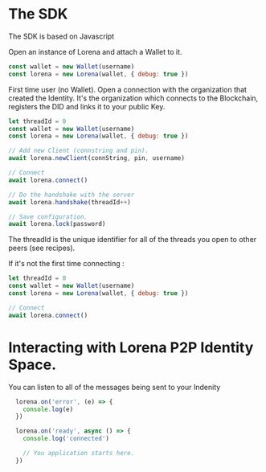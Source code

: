 # The SDK

The SDK is based on Javascript

Open an instance of Lorena and attach a Wallet to it.
```javascript
const wallet = new Wallet(username)
const lorena = new Lorena(wallet, { debug: true })
```

First time user (no Wallet). Open a connection with the organization that created the Identity.
It's the organization which connects to the Blockchain, registers the DID and links it to your public Key.

```javascript
let threadId = 0
const wallet = new Wallet(username)
const lorena = new Lorena(wallet, { debug: true })

// Add new Client (connstring and pin).
await lorena.newClient(connString, pin, username)

// Connect
await lorena.connect()

// Do the handshake with the server
await lorena.handshake(threadId++)

// Save configuration.
await lorena.lock(password)
```

The threadId is the unique identifier for all of the threads you open to other peers (see recipes).

If it's not the first time connecting :
```javascript
let threadId = 0
const wallet = new Wallet(username)
const lorena = new Lorena(wallet, { debug: true })

// Connect
await lorena.connect()
```

# Interacting with Lorena P2P Identity Space.
You can listen to all of the messages being sent to your Indenity
```javascript
  lorena.on('error', (e) => {
    console.log(e)
  })

  lorena.on('ready', async () => {
    console.log('connected')

    // You application starts here.
  })

```
